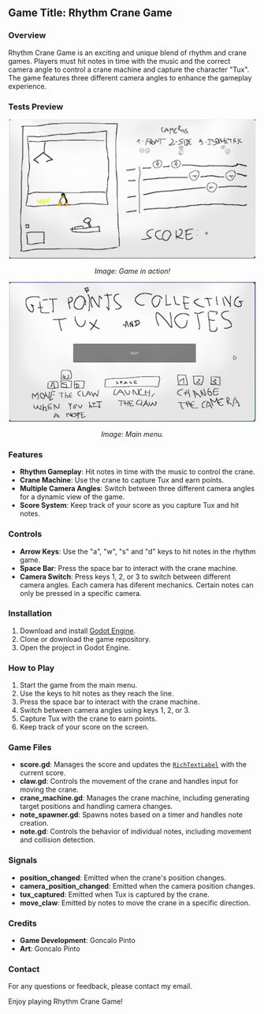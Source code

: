 ## Game Title: Rhythm Crane Game

### Overview
Rhythm Crane Game is an exciting and unique blend of rhythm and crane games. Players must hit notes in time with the music and the correct camera angle to control a crane machine and capture the character "Tux". The game features three different camera angles to enhance the gameplay experience.

### Tests Preview

<div align="center">
  <img src="/README_Files/Game.png" alt="plot" width="500"/>
  <p><em>Image: Game in action!</em></p>
</div>

<div align="center">
  <img src="/README_Files/Menu.png" alt="plot" width="500"/>
  <p><em>Image: Main menu.</em></p>
</div>

### Features
- **Rhythm Gameplay**: Hit notes in time with the music to control the crane.
- **Crane Machine**: Use the crane to capture Tux and earn points.
- **Multiple Camera Angles**: Switch between three different camera angles for a dynamic view of the game.
- **Score System**: Keep track of your score as you capture Tux and hit notes.

### Controls
- **Arrow Keys**: Use the "a", "w", "s" and "d" keys to hit notes in the rhythm game.
- **Space Bar**: Press the space bar to interact with the crane machine.
- **Camera Switch**: Press keys 1, 2, or 3 to switch between different camera angles. Each camera has diferent mechanics. Certain notes can only be pressed in a specific camera.

### Installation
1. Download and install [Godot Engine](https://godotengine.org/).
2. Clone or download the game repository.
3. Open the project in Godot Engine.

### How to Play
1. Start the game from the main menu.
2. Use the keys to hit notes as they reach the line.
3. Press the space bar to interact with the crane machine.
4. Switch between camera angles using keys 1, 2, or 3.
5. Capture Tux with the crane to earn points.
6. Keep track of your score on the screen.

### Game Files
- **score.gd**: Manages the score and updates the [`RichTextLabel`](command:_github.copilot.openSymbolFromReferences?%5B%22%22%2C%5B%7B%22uri%22%3A%7B%22scheme%22%3A%22file%22%2C%22authority%22%3A%22%22%2C%22path%22%3A%22%2Fhome%2Fgoncalop0710%2Fddj-individual-game%2Fscripts%2Fscore.gd%22%2C%22query%22%3A%22%22%2C%22fragment%22%3A%22%22%7D%2C%22pos%22%3A%7B%22line%22%3A2%2C%22character%22%3A19%7D%7D%5D%2C%220d175081-13d9-407b-8d0b-fcae3402e85c%22%5D "Go to definition") with the current score.
- **claw.gd**: Controls the movement of the crane and handles input for moving the crane.
- **crane_machine.gd**: Manages the crane machine, including generating target positions and handling camera changes.
- **note_spawner.gd**: Spawns notes based on a timer and handles note creation.
- **note.gd**: Controls the behavior of individual notes, including movement and collision detection.

### Signals
- **position_changed**: Emitted when the crane's position changes.
- **camera_position_changed**: Emitted when the camera position changes.
- **tux_captured**: Emitted when Tux is captured by the crane.
- **move_claw**: Emitted by notes to move the crane in a specific direction.

### Credits
- **Game Development**: Goncalo Pinto
- **Art**: Goncalo Pinto

### Contact
For any questions or feedback, please contact my email.

Enjoy playing Rhythm Crane Game!
